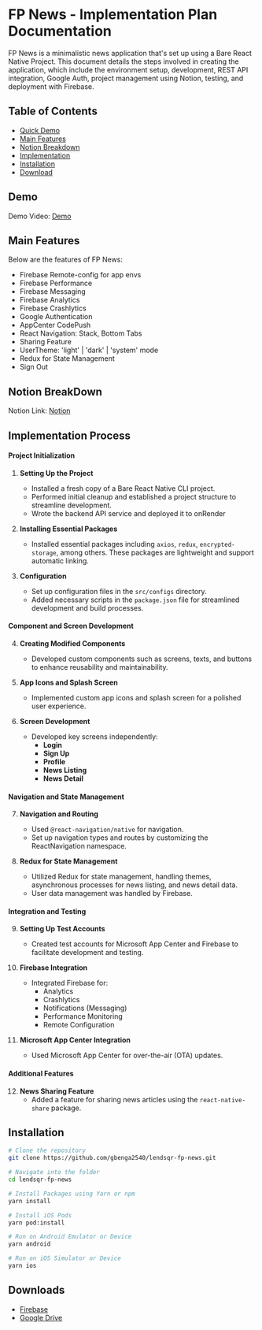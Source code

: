 # FP News - Implementation Plan Documentation
 FP News is a minimalistic news application that's set up using a Bare React Native Project. This document details the steps involved in creating the application, which include the environment setup, development, REST API integration, Google Auth, project management using Notion, testing, and deployment with Firebase.

## Table of Contents
* [Quick Demo](#demo)
* [Main Features](#main-features)
* [Notion Breakdown](#notion-breakdown)
* [Implementation](#implementation-process)
* [Installation](#installation)
* [Download](#downloads)

## Demo
Demo Video: [Demo](https://drive.google.com/file/d/1TfhEfKXeO-hT0AU7JVnBMFwgfYZwmE-N/view?usp=sharing)

## Main Features
Below are the features of FP News:
- Firebase Remote-config for app envs
- Firebase Performance
- Firebase Messaging
- Firebase Analytics
- Firebase Crashlytics
- Google Authentication
- AppCenter CodePush
- React Navigation: Stack, Bottom Tabs
- Sharing Feature
- UserTheme: 'light' | 'dark' | 'system' mode 
- Redux for State Management
- Sign Out

## Notion BreakDown
Notion Link: [Notion](https://www.notion.so/gbenga2540/4a6e456c89364497b3b2b3f365e59ef6?v=855dd89badcb4d4c97dcea77a24b65b1&pvs=4)

## Implementation Process
#### Project Initialization
1. **Setting Up the Project**
   - Installed a fresh copy of a Bare React Native CLI project.
   - Performed initial cleanup and established a project structure to streamline development.
   - Wrote the backend API service and deployed it to onRender

2. **Installing Essential Packages**
   - Installed essential packages including `axios`, `redux`, `encrypted-storage`, among others. These packages are lightweight and support automatic linking.

3. **Configuration**
   - Set up configuration files in the `src/configs` directory.
   - Added necessary scripts in the `package.json` file for streamlined development and build processes.

#### Component and Screen Development
4. **Creating Modified Components**
   - Developed custom components such as screens, texts, and buttons to enhance reusability and maintainability.

5. **App Icons and Splash Screen**
   - Implemented custom app icons and splash screen for a polished user experience.

6. **Screen Development**
   - Developed key screens independently:
     - **Login**
     - **Sign Up**
     - **Profile**
     - **News Listing**
     - **News Detail**

#### Navigation and State Management
7. **Navigation and Routing**
   - Used `@react-navigation/native` for navigation.
   - Set up navigation types and routes by customizing the ReactNavigation namespace.

8. **Redux for State Management**
   - Utilized Redux for state management, handling themes, asynchronous processes for news listing, and news detail data.
   - User data management was handled by Firebase.

#### Integration and Testing
9. **Setting Up Test Accounts**
   - Created test accounts for Microsoft App Center and Firebase to facilitate development and testing.

10. **Firebase Integration**
    - Integrated Firebase for:
      - Analytics
      - Crashlytics
      - Notifications (Messaging)
      - Performance Monitoring
      - Remote Configuration

11. **Microsoft App Center Integration**
    - Used Microsoft App Center for over-the-air (OTA) updates.

#### Additional Features
12. **News Sharing Feature**
    - Added a feature for sharing news articles using the `react-native-share` package.


## Installation
```sh
# Clone the repository
git clone https://github.com/gbenga2540/lendsqr-fp-news.git

# Navigate into the folder
cd lendsqr-fp-news

# Install Packages using Yarn or npm 
yarn install

# Install iOS Pods
yarn pod:install

# Run on Android Emulator or Device
yarn android

# Run on iOS Simulator or Device
yarn ios
```
    
## Downloads
- [Firebase](https://appdistribution.firebase.dev/i/0fd480240967c6b2)
- [Google Drive](https://drive.google.com/file/d/13AIVfueEaT3VtBVPGe374Jh3yzp_rjxg/view?usp=share_link)
